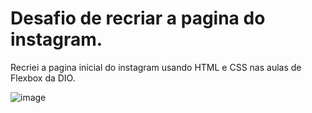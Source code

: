# Desafio de recriar a pagina do instagram.

Recriei a pagina inicial do instagram usando HTML e CSS nas aulas de Flexbox da DIO.

![image](https://user-images.githubusercontent.com/48370523/174905074-be09328b-cea8-46f2-8382-40d1d3ea7640.png)
